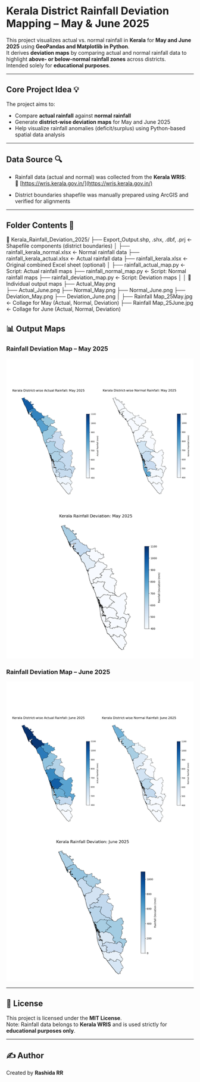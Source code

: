 # Kerala District Rainfall Deviation Mapping – May & June 2025

This project visualizes actual vs. normal rainfall in **Kerala** for **May and June 2025** using **GeoPandas and Matplotlib in Python**.  
It derives **deviation maps** by comparing actual and normal rainfall data to highlight **above- or below-normal rainfall zones** across districts.  
Intended solely for **educational purposes**.

---

## Core Project Idea 💡

The project aims to:
- Compare **actual rainfall** against **normal rainfall**
- Generate **district-wise deviation maps** for May and June 2025
- Help visualize rainfall anomalies (deficit/surplus) using Python-based spatial data analysis

---

## Data Source 🔍

- Rainfall data (actual and normal) was collected from the **Kerala WRIS**:  
  🔗 [https://wris.kerala.gov.in/](https://wris.kerala.gov.in/)

- District boundaries shapefile was manually prepared using ArcGIS and verified for alignments
---
## Folder Contents 📂

📂 Kerala_Rainfall_Deviation_2025/
├── Export_Output.shp, .shx, .dbf, .prj       ← Shapefile components (district boundaries)
│
├── rainfall_kerala_normal.xlsx               ← Normal rainfall data
├── rainfall_kerala_actual.xlsx               ← Actual rainfall data
├── rainfall_kerala.xlsx                      ← Original combined Excel sheet (optional)
│
├── rainfall_actual_map.py                    ← Script: Actual rainfall maps
├── rainfall_normal_map.py                    ← Script: Normal rainfall maps
├── rainfall_deviation_map.py                 ← Script: Deviation maps
│
│   📄 Individual output maps
├── Actual_May.png                            
├── Actual_June.png
├── Normal_May.png
├── Normal_June.png
├── Deviation_May.png
├── Deviation_June.png
│
├── Rainfall Map_25May.jpg                    ← Collage for May (Actual, Normal, Deviation)
├── Rainfall Map_25June.jpg                   ← Collage for June (Actual, Normal, Deviation)

## 📊 Output Maps

### Rainfall Deviation Map – May 2025
![Rainfall May](Rainfall%20Map_25May.jpg)

### Rainfall Deviation Map – June 2025
![Rainfall June](Rainfall%20Map_25June.jpg)

---

## 📜 License

This project is licensed under the **MIT License**.  
Note: Rainfall data belongs to **Kerala WRIS** and is used strictly for **educational purposes only**.

---

## ✍️ Author

Created by **Rashida RR**  
